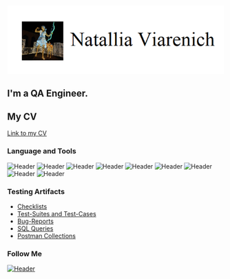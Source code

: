[![Header](https://github.com/Natallia27/Natallia27/blob/main/assets/1.png)](https://www.linkedin.com/in/natallia-viarenich/)

## I'm a QA Engineer. 
## My CV
[Link to my CV](https://drive.google.com/file/d/1LP_RmND_gmT36EHhp8Rdd1T2BWxarQzr/view?usp=share_link)

### Language and Tools

![Header](https://img.shields.io/badge/Jira-4aa5f8?style=for-the-badge&logo=jira&logoColor=13b1)
![Header](https://img.shields.io/badge/AzureDevops-4aa5f8?style=for-the-badge&logo=azuredevops&logoColor=0074d0)
![Header](https://img.shields.io/badge/Postman-4aa5f8?style=for-the-badge&logo=postman&logoColor=f76935)
![Header](https://img.shields.io/badge/MySQL-4aa5f8?style=for-the-badge&logo=mysql&logoColor=00618a)
![Header](https://img.shields.io/badge/Github-4aa5f8?style=for-the-badge&logo=github&logoColor=8cc4d7)
![Header](https://img.shields.io/badge/DevTools-4aa5f8?style=for-the-badge&logo=googlechrome&logoColor=2674f2)
![Header](https://img.shields.io/badge/AndroidStudio-4aa5f8?style=for-the-badge&logo=androidstudio&logoColor=3ad07d)
![Header](https://img.shields.io/badge/Fiddler-4aa5f8?style=for-the-badge&logo=fiddler&logoColor=8cc4d7)
![Header](https://img.shields.io/badge/CharlesProxy-4aa5f8?style=for-the-badge&logo=charlesproxy&logoColor=8cc4d7)

### Testing Artifacts

- [Checklists](https://github.com/Natallia27/Checklists)
- [Test-Suites and Test-Cases](https://github.com/Natallia27/Test_Suites_Cases)
- [Bug-Reports](https://github.com/Natallia27/Bug_Reports)
- [SQL Queries](https://github.com/Natallia27/SQL)
- [Postman Collections](https://github.com/Natallia27/Postman)

### Follow Me

[![Header](https://img.shields.io/badge/Linkedin-4aa5f8?style=for-the-badge&logo=linkedin&logoColor=0073b1)](https://www.linkedin.com/in/natallia-viarenich)
